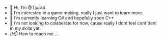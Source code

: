 - 👋 Hi, I’m @Tjura3
- 👀 I’m interested in a game making, really I just want to learn more.
- 🌱 I’m currently learning C# and hopefully soon C++
- 💞️ I’m not looking to colaberate for now, cause really I dont feel confident in my skills yet.
- //📫 How to reach me ...

<!---
Tjura3/Tjura3 is a ✨ special ✨ repository because its `README.md` (this file) appears on your GitHub profile.
You can click the Preview link to take a look at your changes.
--->
